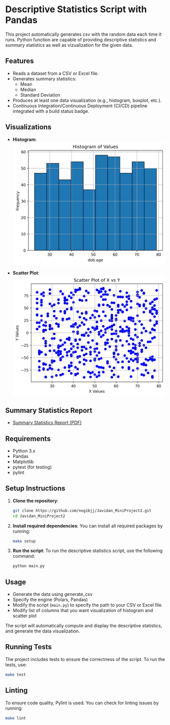 # Descriptive Statistics Script with Pandas

This project automatically generates csv with the random data each time it runs. Python function are capable of providing descriptive statistics and summary statistics as well as vizualization for the given data.

## Features

- Reads a dataset from a CSV or Excel file.
- Generates summary statistics:
  - Mean
  - Median
  - Standard Deviation
- Produces at least one data visualization (e.g., histogram, boxplot, etc.).
- Continuous Integration/Continuous Deployment (CI/CD) pipeline integrated with a build status badge.

## Visualizations

- **Histogram**:  
  ![Histogram](https://github.com/nogibjj/Javidan_MiniProject2/blob/3616a6f2e6f26596082a2a0bc63e253e4d74f838/data/histogram.png)
  


- **Scatter Plot**:  
  ![ScatterPlot](https://github.com/nogibjj/Javidan_MiniProject2/blob/3616a6f2e6f26596082a2a0bc63e253e4d74f838/data/scatter_plot.png)


## Summary Statistics Report
- [Summary Statistics Report (PDF)](https://github.com/nogibjj/Javidan_MiniProject2/blob/3616a6f2e6f26596082a2a0bc63e253e4d74f838/data/main.pdf)

## Requirements

- Python 3.x
- Pandas
- Matplotlib
- pytest (for testing)
- pylint

## Setup Instructions

1. **Clone the repository**:
    ```bash
    git clone https://github.com/nogibjj/Javidan_MiniProject2.git
    cd Javidan_MiniProject2
    ```

2. **Install required dependencies**:
    You can install all required packages by running:
    ```bash
    make setup
    ```

3. **Run the script**:
    To run the descriptive statistics script, use the following command:
    ```bash
    python main.py
    ```

## Usage

- Generate the data using generate_csv
- Specify the engine (Polars, Pandas)
- Modify the script (`main.py`) to specify the path to your CSV or Excel file.
- Modify list of columns that you want visualization of histogram and scatter plot 

The script will automatically compute and display the descriptive statistics, and generate the data visualization.

## Running Tests

The project includes tests to ensure the correctness of the script. To run the tests, use:

```bash
make test
```

## Linting
To ensure code quality, Pylint is used. You can check for linting issues by running:

```bash
make lint
```